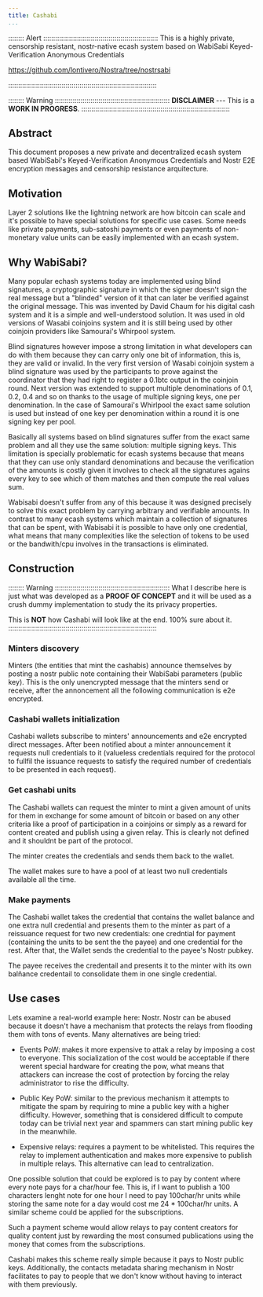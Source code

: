 ```yaml
---
title: Cashabi
...
```


:::::::: Alert ::::::::::::::::::::::::::::::::::::::::::::::::::::::::::
This is a highly private, censorship resistant, nostr-native ecash system based on WabiSabi Keyed-Verification Anonymous Credentials

<https://github.com/lontivero/Nostra/tree/nostrsabi>


:::::::::::::::::::::::::::::::::::::::::::::::::::::::::::::::::::::::::::

:::::::: Warning ::::::::::::::::::::::::::::::::::::::::::::::::::::::::::
__DISCLAIMER__ --- This is a **WORK IN PROGRESS**.
:::::::::::::::::::::::::::::::::::::::::::::::::::::::::::::::::::::::::::

## Abstract

This document proposes a new private and decentralized ecash system based WabiSabi's Keyed-Verification Anonymous Credentials and Nostr 
E2E encryption messages and censorship resistance arquitecture.

## Motivation

Layer 2 solutions like the lightning network are how bitcoin can scale and it's possible to have special solutions for specific use cases.
Some needs like private payments, sub-satoshi payments or even payments of non-monetary value units can be easily implemented with an 
ecash system.

## Why WabiSabi?

Many popular echash systems today are implemented using blind signatures, a cryptographic signature in which the signer doesn't sign the real message but a "blinded" version
of it that can later be verified against the original message. This was invented by David Chaum for his digital cash system and it is a simple and well-understood
solution. It was used in old versions of Wasabi coinjoins system and it is still being used by other coinjoin providers like Samourai's Whirpool system.

Blind signatures however impose a strong limitation in what developers can do with them because they can carry only one bit of information, this is, they are valid or
invalid. In the very first version of Wasabi coinjoin system a blind signature was used by the participants to prove against the coordinator that they had right to register a 0.1btc output in
the coinjoin round. Next version was extended to support multiple denominations of 0.1, 0.2, 0.4 and so on thanks to the usage of multiple signing keys, one per denomination.
In the case of Samourai's Whirlpool the exact same solution is used but instead of one key per denomination within a round it is one signing key per pool.

Basically all systems based on blind signatures suffer from the exact same problem and all they use the same solution: multiple signing keys. This limitation is specially problematic
for ecash systems because that means that they can use only standard denominations and because the verification of the amounts is costly given it involves to
check all the signatures agains every key to see which of them matches and then compute the real values sum.

Wabisabi doesn't suffer from any of this because it was designed precisely to solve this exact problem by carrying arbitrary and verifiable amounts. In contrast to many
ecash systems which maintain a collection of signatures that can be spent, with Wabisabi it is possible to have only one credential, what means that many complexities
like the selection of tokens to be used or the bandwith/cpu involves in the transactions is eliminated.


## Construction

:::::::: Warning ::::::::::::::::::::::::::::::::::::::::::::::::::::::::::
What I describe here is just what was developed as a **PROOF OF CONCEPT**
and it will be used as a crush dummy implementation to study the 
its privacy properties. 

This is **NOT** how Cashabi will look like at the end. 100% sure about it.
:::::::::::::::::::::::::::::::::::::::::::::::::::::::::::::::::::::::::::


### Minters discovery

Minters (the entities that mint the cashabis) announce themselves by posting a nostr public note containing their WabiSabi parameters (public key). This is the only
unencrypted message that the minters send or receive, after the annoncement all the following communication is e2e encrypted.

### Cashabi wallets initialization

Cashabi wallets subscribe to minters' announcements and e2e encrypted direct messages. After been notified about a minter announcement it requests null credentials to it
(valueless credentials required for the protocol to fullfil the issuance requests to satisfy the required number of credentials to be presented in each request).

### Get cashabi units

The Cashabi wallets can request the minter to mint a given amount of units for them in exchange for some amount of bitcoin or based on any other criteria like a proof 
of participation in a coinjoins or simply as a reward for content created and publish using a given relay. This is clearly not defined and it shouldnt be part of the 
protocol.

The minter creates the credentials and sends them back to the wallet. 

The wallet makes sure to have a pool of at least two null credentials available all the time.

### Make payments

The Cashabi wallet takes the credential that contains the wallet balance and one extra null credential and presents them to the minter as part of a reissuance request 
for two new credentials: one credntial for payment (containing the units to be sent the the payee) and one credential for the rest. 
After that, the Wallet sends the credential to the payee's Nostr pubkey.

The payee receives the credentail and presents it to the minter with its own balñance credentail to consolidate them in one single credential.


## Use cases

Lets examine a real-world example here: Nostr. Nostr can be abused because it doesn't have a mechanism that protects the relays from flooding
them with tons of events. Many alternatives are being tried:

* Events PoW: makes it more expensive to attak a relay by imposing a cost to everyone. This socialization of the cost would be acceptable if there werent special hardware 
  for creating the pow, what means that attackers can increase the cost of protection by forcing the relay administrator to rise the difficulty.

* Public Key PoW: similar to the previous mechanism it attempts to mitigate the spam by requiring to mine a public key with a higher difficulty. However, something that is
  considered difficult to compute today can be trivial next year and spammers can start mining public key in the meanwhile.

* Expensive relays: requires a payment to be whitelisted. This requires the relay to implement authentication and makes more expensive to publish in multiple relays. This 
  alternative can lead to centralization.
  
One possible solution that could be explored is to pay by content where every note pays for a char/hour fee. This is, if I want to publish a 100 characters lenght note for 
one hour I need to pay 100char/hr units while storing the same note for a day would cost me 24 * 100char/hr units. A similar scheme could be applied for the subscriptions.

Such a payment scheme would allow relays to pay content creators for quality content just by rewarding the most consumed publications using the money that comes from the 
subscriptions.

Cashabi makes this scheme really simple because it pays to Nostr public keys. Additionally, the contacts metadata sharing mechanism in Nostr facilitates to pay to people that
we don't know without having to interact with them previously.



